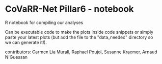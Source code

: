 # CoVaRR-Net Pillar6 - notebook  

R notebook for compiling our analyses

Can be executable code to make the plots inside code snippets or simply paste your latest plots (but add the file to the "data_needed" directory so we can generate it!).

contributors: Carmen Lia Murall, Raphael Poujol, Susanne Kraemer, Arnaud N'Guessan

